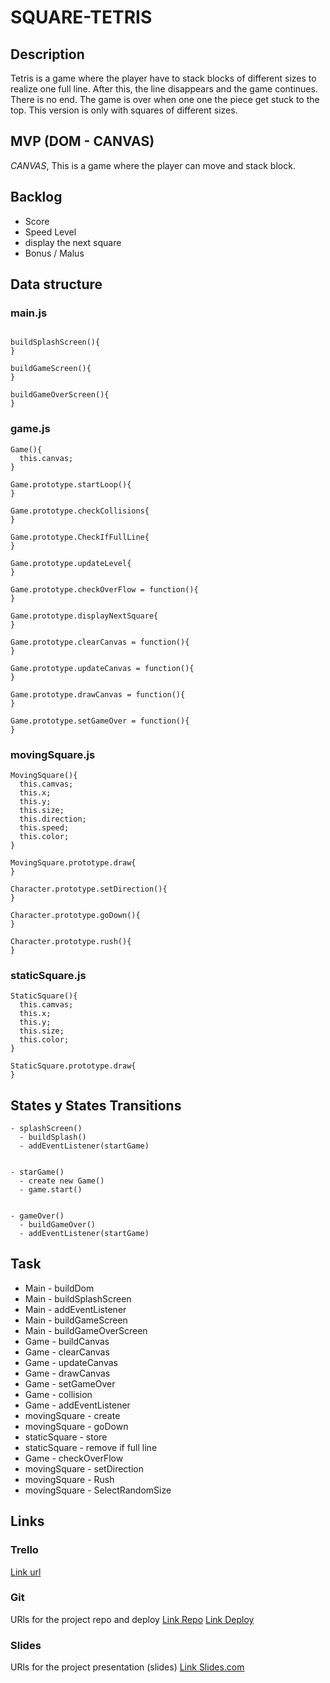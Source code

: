 # SQUARE-TETRIS

## Description
Tetris is a game where the player have to stack blocks of different sizes to realize one full line. After this, the line disappears and the game continues. There is no end. The game is over when one one the piece get stuck to the top. This version is only with squares of different sizes.


## MVP (DOM - CANVAS)
*CANVAS*, This is a game where the player can move and stack block.

## Backlog
- Score
- Speed Level
- display the next square
- Bonus / Malus


## Data structure

### main.js
```

buildSplashScreen(){
}

buildGameScreen(){
}

buildGameOverScreen(){
}
```

### game.js
```
Game(){
  this.canvas;
}

Game.prototype.startLoop(){
}

Game.prototype.checkCollisions{
}

Game.prototype.CheckIfFullLine{
}

Game.prototype.updateLevel{
}

Game.prototype.checkOverFlow = function(){
}

Game.prototype.displayNextSquare{
}

Game.prototype.clearCanvas = function(){
}

Game.prototype.updateCanvas = function(){
}

Game.prototype.drawCanvas = function(){ 
}

Game.prototype.setGameOver = function(){
}
```

### movingSquare.js
```
MovingSquare(){
  this.camvas;
  this.x;
  this.y;
  this.size;
  this.direction;
  this.speed; 
  this.color;
}

MovingSquare.prototype.draw{
}

Character.prototype.setDirection(){
}

Character.prototype.goDown(){
}

Character.prototype.rush(){
}

```

### staticSquare.js
```
StaticSquare(){
  this.camvas;
  this.x;
  this.y;
  this.size;
  this.color;
}

StaticSquare.prototype.draw{
}

```


## States y States Transitions
```
- splashScreen()
  - buildSplash()
  - addEventListener(startGame)
  
  
- starGame()
  - create new Game()
  - game.start()
  
  
- gameOver()
  - buildGameOver()
  - addEventListener(startGame) 
```

## Task
- Main - buildDom
- Main - buildSplashScreen
- Main - addEventListener
- Main - buildGameScreen
- Main - buildGameOverScreen
- Game - buildCanvas
- Game - clearCanvas
- Game - updateCanvas
- Game - drawCanvas
- Game - setGameOver
- Game - collision
- Game - addEventListener
- movingSquare - create
- movingSquare - goDown
- staticSquare - store
- staticSquare - remove if full line
- Game - checkOverFlow
- movingSquare - setDirection
- movingSquare - Rush
- movingSquare - SelectRandomSize


## Links


### Trello
[Link url](https://trello.com/b/O2Molfl5/tetris)


### Git
URls for the project repo and deploy
[Link Repo](https://github.com/chloeleteinturier/Tetris)
[Link Deploy](https://chloeleteinturier.github.io/Tetris/)


### Slides
URls for the project presentation (slides)
[Link Slides.com](https://docs.google.com/presentation/d/12aWbkPZlli7qyOwh-r7aFmeflMeICDQl4ZWgLbv21e8/edit?usp=sharing)
